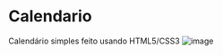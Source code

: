 # Calendario
Calendário simples feito usando HTML5/CSS3
![image](https://github.com/user-attachments/assets/da9f7492-b134-48ab-999a-4ad1df0d77a0)
